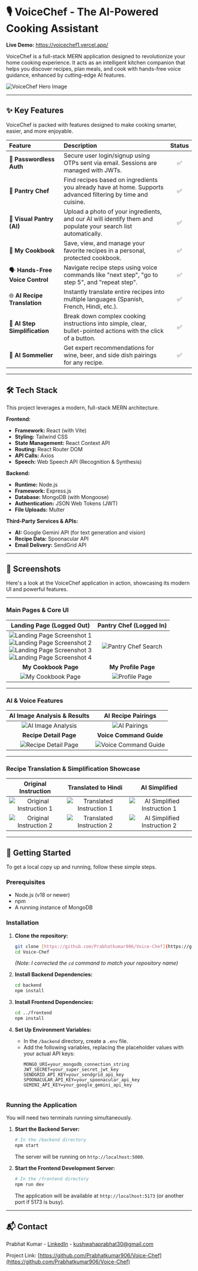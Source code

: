 # 🎙️ VoiceChef - The AI-Powered Cooking Assistant

**Live Demo:** https://voicechef1.vercel.app/ 

VoiceChef is a full-stack MERN application designed to revolutionize your home cooking experience. It acts as an intelligent kitchen companion that helps you discover recipes, plan meals, and cook with hands-free voice guidance, enhanced by cutting-edge AI features.

![VoiceChef Hero Image](https://github.com/user-attachments/assets/f49ce4fa-4557-47d6-9d4b-19c4bdfcdb43) 

---

## ✨ Key Features

VoiceChef is packed with features designed to make cooking smarter, easier, and more enjoyable.

| Feature | Description | Status |
| :--- | :--- | :---: |
| 🔐 **Passwordless Auth** | Secure user login/signup using OTPs sent via email. Sessions are managed with JWTs. | ✅ |
| 🍲 **Pantry Chef** | Find recipes based on ingredients you already have at home. Supports advanced filtering by time and cuisine. | ✅ |
| 📸 **Visual Pantry (AI)** | Upload a photo of your ingredients, and our AI will identify them and populate your search list automatically. | ✅ |
| 📖 **My Cookbook** | Save, view, and manage your favorite recipes in a personal, protected cookbook. | ✅ |
| 🗣️ **Hands-Free Voice Control** | Navigate recipe steps using voice commands like "next step", "go to step 5", and "repeat step". | ✅ |
| 🌐 **AI Recipe Translation** | Instantly translate entire recipes into multiple languages (Spanish, French, Hindi, etc.). | ✅ |
| 🧠 **AI Step Simplification** | Break down complex cooking instructions into simple, clear, bullet-pointed actions with the click of a button. | ✅ |
| 🍷 **AI Sommelier** | Get expert recommendations for wine, beer, and side dish pairings for any recipe. | ✅ |

---

## 🛠️ Tech Stack

This project leverages a modern, full-stack MERN architecture.

**Frontend:**
* **Framework:** React (with Vite)
* **Styling:** Tailwind CSS
* **State Management:** React Context API
* **Routing:** React Router DOM
* **API Calls:** Axios
* **Speech:** Web Speech API (Recognition & Synthesis)

**Backend:**
* **Runtime:** Node.js
* **Framework:** Express.js
* **Database:** MongoDB (with Mongoose)
* **Authentication:** JSON Web Tokens (JWT)
* **File Uploads:** Multer

**Third-Party Services & APIs:**
* **AI:** Google Gemini API (for text generation and vision)
* **Recipe Data:** Spoonacular API
* **Email Delivery:** SendGrid API

---




## 📸 Screenshots

Here's a look at the VoiceChef application in action, showcasing its modern UI and powerful features.

---

### Main Pages & Core UI

| Landing Page (Logged Out) | Pantry Chef (Logged In) |
| :---: | :---: |
| ![Landing Page Screenshot 1](https://github.com/user-attachments/assets/f49ce4fa-4557-47d6-9d4b-19c4bdfcdb43) <br> ![Landing Page Screenshot 2](https://github.com/user-attachments/assets/05bde150-3e44-495e-bb69-f49a4a222b07) <br> ![Landing Page Screenshot 3](https://github.com/user-attachments/assets/d40d519c-3204-4342-bcbd-ca46d34c82d4) <br> ![Landing Page Screenshot 4](https://github.com/user-attachments/assets/1e355905-ec15-44fd-ab1d-22bf77350ddb) | ![Pantry Chef Search](https://github.com/user-attachments/assets/63d89fb9-7786-40a4-a3de-810e8a7b569d) |
| **My Cookbook Page** | **My Profile Page** |
| ![My Cookbook Page](https://github.com/user-attachments/assets/a9051da7-3f22-4c86-9111-87e1199e78e4) | ![Profile Page](https://github.com/user-attachments/assets/eebe9c2d-f8ff-4622-9dc1-a2d7c2460e99) |

---

### AI & Voice Features

| AI Image Analysis & Results | AI Recipe Pairings |
| :---: | :---: |
| ![AI Image Analysis](https://github.com/user-attachments/assets/cbc2be54-03f5-4416-b116-22be99331165) | ![AI Pairings](https://github.com/user-attachments/assets/ad1465ae-6c04-4395-b983-2cf663e58269) |
| **Recipe Detail Page** | **Voice Command Guide** |
| ![Recipe Detail Page](https://github.com/user-attachments/assets/e7b74957-e3ec-4ef9-8530-fcfc4f36c4bd) | ![Voice Command Guide](https://github.com/user-attachments/assets/e2d4f379-0d2b-4443-a705-4b096a9d5f1f) |

---

### Recipe Translation & Simplification Showcase

| Original Instruction | Translated to Hindi | AI Simplified |
| :---: | :---: | :---: |
| ![Original Instruction 1](https://github.com/user-attachments/assets/e01f667e-06b5-4b93-a1d8-aab2864ac5cf) | ![Translated Instruction 1](https://github.com/user-attachments/assets/6693cdf4-a191-4579-b995-af3beb928860) | ![AI Simplified Instruction 1](https://github.com/user-attachments/assets/8091445b-a98a-4ffb-821f-3a4b13632348) |
| ![Original Instruction 2]( https://github.com/user-attachments/assets/d5b65669-e8f3-4354-90f1-337734207774) | ![Translated Instruction 2](https://github.com/user-attachments/assets/2435d6dd-d2d0-40ac-af1c-6f69cc4fe3b8) | ![AI Simplified Instruction 2](https://github.com/user-attachments/assets/92777287-1f67-413c-81ff-fd6d20467e1f) |
---

## 🚀 Getting Started

To get a local copy up and running, follow these simple steps.

### Prerequisites

* Node.js (v18 or newer)
* npm
* A running instance of MongoDB

### Installation

1.  **Clone the repository:**
    ```sh
    git clone [https://github.com/Prabhatkumar906/Voice-Chef](https://github.com/Prabhatkumar906/Voice-Chef)
    cd Voice-Chef 
    ```
    *(Note: I corrected the `cd` command to match your repository name)*

2.  **Install Backend Dependencies:**
    ```sh
    cd backend
    npm install
    ```

3.  **Install Frontend Dependencies:**
    ```sh
    cd ../frontend
    npm install
    ```

4.  **Set Up Environment Variables:**
    * In the `/backend` directory, create a `.env` file.
    * Add the following variables, replacing the placeholder values with your actual API keys:
        ```env
        MONGO_URI=your_mongodb_connection_string
        JWT_SECRET=your_super_secret_jwt_key
        SENDGRID_API_KEY=your_sendgrid_api_key
        SPOONACULAR_API_KEY=your_spoonacular_api_key
        GEMINI_API_KEY=your_google_gemini_api_key
        ```
        ```

### Running the Application

You will need two terminals running simultaneously.

1.  **Start the Backend Server:**
    ```sh
    # In the /backend directory
    npm start
    ```
    The server will be running on `http://localhost:5000`.

2.  **Start the Frontend Development Server:**
    ```sh
    # In the /frontend directory
    npm run dev
    ```
    The application will be available at `http://localhost:5173` (or another port if 5173 is busy).

---

## 📬 Contact

Prabhat Kumar - [LinkedIn](https://www.linkedin.com/in/prabhat-kushwaha-027787276/) - kushwahaprabhat30@gmail.com

Project Link: [https://github.com/Prabhatkumar906/Voice-Chef](https://github.com/Prabhatkumar906/Voice-Chef)
